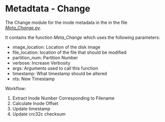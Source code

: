 # Metadtata - Change

The Change module for the inode metadata in the in the file *[Meta_Change.py](https://faui1-gitlab.cs.fau.de/lena.voigt/diskforge/-/blob/main/DiskForge/Modules/Timestomping/Metadata/Meta_Change.py)*.

It contains the function *Meta_Change* which uses the following parameters:
- image_location: Location of the disk image
- file_location: location of the file that should be modified
- partition_num: Partition Number
- verbose: Increase Verbosity
- args: Arguments used to call this function
- timestamp: What timestamp should be altered
- nts: New Timestamp

Workflow:
1. Extract Inode Number Corresponding to Filename
2. Calculate Inode Offset
3. Update timestamp
4. Update crc32c checksum